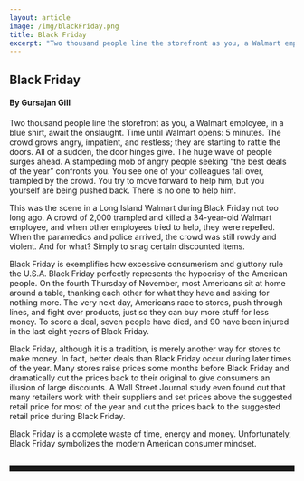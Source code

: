```yaml
---
layout: article
image: /img/blackFriday.png
title: Black Friday
excerpt: "Two thousand people line the storefront as you, a Walmart employee, in a blue shirt, await the onslaught. Time until Walmart opens: 5 minutes. The crowd grows angry, impatient, and restless; they are starting to rattle the doors."
---
```


<h2>Black Friday</h2>
<h4>By Gursajan Gill</h4>

Two thousand people line the storefront as you, a Walmart employee, in a blue shirt, await the onslaught. Time until Walmart opens: 5 minutes. The crowd grows angry, impatient, and restless; they are starting to rattle the doors. All of a sudden, the door hinges give. The huge wave of people surges ahead. A stampeding mob of angry people seeking “the best deals of the year” confronts you. You see one of your colleagues fall over, trampled by the crowd. You try to move forward to help him, but you yourself are being pushed back. There is no one to help him. 

This was the scene in a Long Island Walmart during Black Friday not too long ago. A crowd of 2,000 trampled and killed a 34-year-old Walmart employee, and when other employees tried to help, they were repelled. When the paramedics and police arrived, the crowd was still rowdy and violent. And for what? Simply to snag certain discounted items. 

Black Friday is exemplifies how excessive consumerism and gluttony rule the U.S.A. Black Friday perfectly represents the hypocrisy of the American people. On the fourth Thursday of November, most Americans sit at home around a table, thanking each other for what they have and asking for nothing more. The very next day, Americans race to stores, push through lines, and fight over products, just so they can buy more stuff for less money. To score a deal, seven people have died, and 90 have been injured in the last eight years of Black Friday. 

Black Friday, although it is a tradition, is merely another way for stores to make money. In fact, better deals than Black Friday occur during later times of the year. Many stores raise prices some months before Black Friday and dramatically cut the prices back to their original to give consumers an illusion of large discounts. A Wall Street Journal study even found out that many retailers work with their suppliers and set prices above the suggested retail price for most of the year and cut the prices back to the suggested retail price during Black Friday. 

Black Friday is a complete waste of time, energy and money. Unfortunately, Black Friday symbolizes the modern American consumer mindset. 

<hr style="color:black; border-width:2px; border-color:black; margin: 0px; margin-top: 30px; padding-bottom: 10px;">
